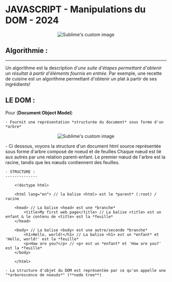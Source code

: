 # JAVASCRIPT - Manipulations du DOM - 2024

<p align="center">
  <img src="https://github.com/kferrerux/javascript-exercices/assets/77007630/389246b0-d0ed-4825-9413-c7d6190da87f" alt="Sublime's custom image"/>
</p>

## Algorithmie :
----------------
Un algorithme est la description d'*une suite d'étapes permettant d'obtenir un résultat à partir d'éléments fournis en entrée*.
Par exemple, une recette de cuisine est un algorithme permettant d'obtenir un plat à partir de ses ingrédients!

## LE DOM : 
Pour (**Document Object Model**)

    - Fournit une représentation *structurée du document* sous forme d'un *arbre*
    
<p align="center">
  <img src="https://github.com/kferrerux/javascript-exercices/assets/77007630/05052580-0a1a-4fe7-8f9e-f0a3c912bad2" alt="Sublime's custom image"/>
</p>
    - Ci dessous, voyons la structure d'un document html source représentée sous forme d'arbre composé de noeud et de feuilles
    Chaque nœud est lié aux autres par une relation parent-enfant. Le premier nœud de l'arbre est la racine, tandis que les nœuds contiennent des feuilles.

    - STRUCTURE : 
    --------------

        <!doctype html>

        <html lang="en"> // la balise <html> est le *parent* (:root) / racine

        <head> // La balise <head> est une *branche*
            <title>My first web page</title> // La balise <title> est un enfant & le contenu de <title> est la *feuille*
        </head>

        <body> // La balise <body> est une autre/seconde *branche*
            <h1>Hello, world!</h1> // La balise <h1> est un *enfant* et 'Hello, world!' est la *feuille* 
            <p>How are you?</p> // <p> est un *enfant* et 'How are you?' est la *feuille*
        </body>

        </html>

    - La structure d'objet du DOM est représentée par ce qu'on appelle une "*arborescence de noeuds*" (**node tree**)
